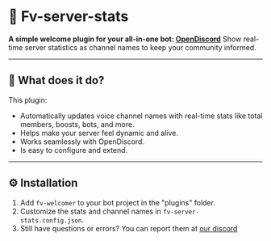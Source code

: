 # 🎉 Fv-server-stats

**A simple welcome plugin for your all-in-one bot: [OpenDiscord](https://dj-dj.be)**
Show real-time server statistics as channel names to keep your community informed.

---
 
## 🚀 What does it do?

This plugin:
- Automatically updates voice channel names with real-time stats like total members, boosts, bots, and more.
- Helps make your server feel dynamic and alive.
- Works seamlessly with OpenDiscord.
- Is easy to configure and extend.

---

## ⚙️ Installation

1. Add `fv-welcomer` to your bot project in the "plugins" folder.
2. Customize the stats and channel names in `fv-server-stats.config.json`.
3. Still have questions or errors? You can report them at [our discord](fv.dev.qreen.tech)




  